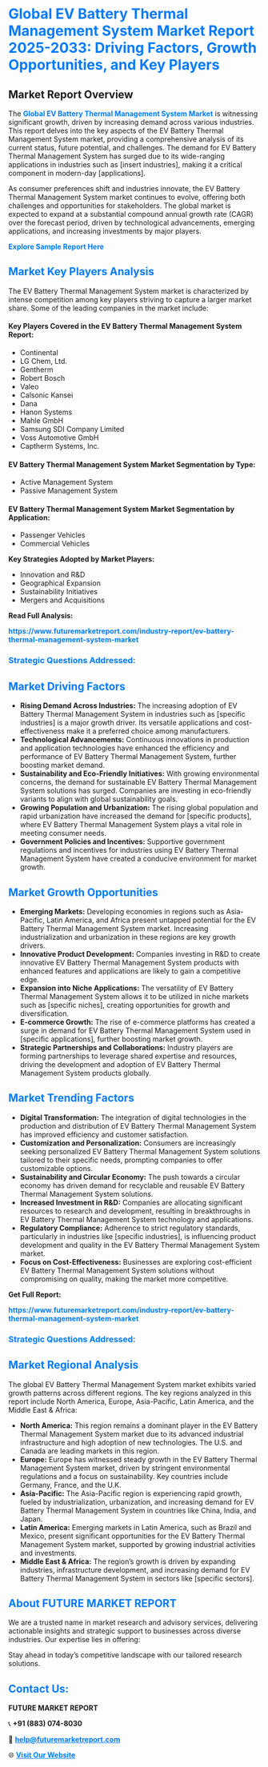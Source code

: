 <h1 style="color: #007BFF;">Global EV Battery Thermal Management System Market Report 2025-2033: Driving Factors, Growth Opportunities, and Key Players</h1>

<section id="overview">
<h2>Market Report Overview</h2>
<p>The <a href="https://www.futuremarketreport.com/industry-report/ev-battery-thermal-management-system-market" style="color: #007BFF; text-decoration: none;"><strong>Global EV Battery Thermal Management System Market</strong></a> is witnessing significant growth, driven by increasing demand across various industries. This report delves into the key aspects of the EV Battery Thermal Management System market, providing a comprehensive analysis of its current status, future potential, and challenges. The demand for EV Battery Thermal Management System has surged due to its wide-ranging applications in industries such as [insert industries], making it a critical component in modern-day [applications].</p>
<p>As consumer preferences shift and industries innovate, the EV Battery Thermal Management System market continues to evolve, offering both challenges and opportunities for stakeholders. The global market is expected to expand at a substantial compound annual growth rate (CAGR) over the forecast period, driven by technological advancements, emerging applications, and increasing investments by major players.</p>
</section>

<section id="overview">
<p><a href="https://www.futuremarketreport.com/request-sample/reportId=57943" style="color: #007BFF; text-decoration: none;"><strong>Explore Sample Report Here</strong></a></p>
</section>

<section id="key-players">
<h2 style="color: #007BFF;">Market Key Players Analysis</h2>
<p>The EV Battery Thermal Management System market is characterized by intense competition among key players striving to capture a larger market share. Some of the leading companies in the market include:</p>
<h4>Key Players Covered in the EV Battery Thermal Management System Report:</h4>
<ul><li>Continental</li><li>LG Chem, Ltd.</li><li>Gentherm</li><li>Robert Bosch</li><li>Valeo</li><li>Calsonic Kansei</li><li>Dana</li><li>Hanon Systems</li><li>Mahle GmbH</li><li>Samsung SDI Company Limited</li><li>Voss Automotive GmbH</li><li>Captherm Systems, Inc.</li></ul>
<h4>EV Battery Thermal Management System Market Segmentation by Type:</h4>
<ul><li>Active Management System</li><li>Passive Management System</li></ul>

<h4>EV Battery Thermal Management System Market Segmentation by Application:</h4>
<ul><li>Passenger Vehicles</li><li>Commercial Vehicles</li></ul>
<p><strong>Key Strategies Adopted by Market Players:</strong></p>
<ul>
<li>Innovation and R&D</li>
<li>Geographical Expansion</li>
<li>Sustainability Initiatives</li>
<li>Mergers and Acquisitions</li>
</ul>
</section>

<section>
<p><strong>Read Full Analysis: </strong></p><a href="https://www.futuremarketreport.com/industry-report/ev-battery-thermal-management-system-market" style="color: #007BFF; text-decoration: none;"><strong>https://www.futuremarketreport.com/industry-report/ev-battery-thermal-management-system-market</strong></a>
<h3 style="color: #007BFF;">Strategic Questions Addressed:</h3>
</section>

<section id="driving-factors">
<h2 style="color: #007BFF;">Market Driving Factors</h2>
<ul>
<li><strong>Rising Demand Across Industries:</strong> The increasing adoption of EV Battery Thermal Management System in industries such as [specific industries] is a major growth driver. Its versatile applications and cost-effectiveness make it a preferred choice among manufacturers.</li>
<li><strong>Technological Advancements:</strong> Continuous innovations in production and application technologies have enhanced the efficiency and performance of EV Battery Thermal Management System, further boosting market demand.</li>
<li><strong>Sustainability and Eco-Friendly Initiatives:</strong> With growing environmental concerns, the demand for sustainable EV Battery Thermal Management System solutions has surged. Companies are investing in eco-friendly variants to align with global sustainability goals.</li>
<li><strong>Growing Population and Urbanization:</strong> The rising global population and rapid urbanization have increased the demand for [specific products], where EV Battery Thermal Management System plays a vital role in meeting consumer needs.</li>
<li><strong>Government Policies and Incentives:</strong> Supportive government regulations and incentives for industries using EV Battery Thermal Management System have created a conducive environment for market growth.</li>
</ul>
</section>

<section id="growth-opportunities">
<h2 style="color: #007BFF;">Market Growth Opportunities</h2>
<ul>
<li><strong>Emerging Markets:</strong> Developing economies in regions such as Asia-Pacific, Latin America, and Africa present untapped potential for the EV Battery Thermal Management System market. Increasing industrialization and urbanization in these regions are key growth drivers.</li>
<li><strong>Innovative Product Development:</strong> Companies investing in R&D to create innovative EV Battery Thermal Management System products with enhanced features and applications are likely to gain a competitive edge.</li>
<li><strong>Expansion into Niche Applications:</strong> The versatility of EV Battery Thermal Management System allows it to be utilized in niche markets such as [specific niches], creating opportunities for growth and diversification.</li>
<li><strong>E-commerce Growth:</strong> The rise of e-commerce platforms has created a surge in demand for EV Battery Thermal Management System used in [specific applications], further boosting market growth.</li>
<li><strong>Strategic Partnerships and Collaborations:</strong> Industry players are forming partnerships to leverage shared expertise and resources, driving the development and adoption of EV Battery Thermal Management System products globally.</li>
</ul>
</section>

<section id="trending-factors">
<h2 style="color: #007BFF;">Market Trending Factors</h2>
<ul>
<li><strong>Digital Transformation:</strong> The integration of digital technologies in the production and distribution of EV Battery Thermal Management System has improved efficiency and customer satisfaction.</li>
<li><strong>Customization and Personalization:</strong> Consumers are increasingly seeking personalized EV Battery Thermal Management System solutions tailored to their specific needs, prompting companies to offer customizable options.</li>
<li><strong>Sustainability and Circular Economy:</strong> The push towards a circular economy has driven demand for recyclable and reusable EV Battery Thermal Management System solutions.</li>
<li><strong>Increased Investment in R&D:</strong> Companies are allocating significant resources to research and development, resulting in breakthroughs in EV Battery Thermal Management System technology and applications.</li>
<li><strong>Regulatory Compliance:</strong> Adherence to strict regulatory standards, particularly in industries like [specific industries], is influencing product development and quality in the EV Battery Thermal Management System market.</li>
<li><strong>Focus on Cost-Effectiveness:</strong> Businesses are exploring cost-efficient EV Battery Thermal Management System solutions without compromising on quality, making the market more competitive.</li>
</ul>
</section>

<section>
<p><strong>Get Full Report: </strong></p><a href="https://www.futuremarketreport.com/industry-report/ev-battery-thermal-management-system-market" style="color: #007BFF; text-decoration: none;"><strong>https://www.futuremarketreport.com/industry-report/ev-battery-thermal-management-system-market</strong></a>
<h3 style="color: #007BFF;">Strategic Questions Addressed:</h3>
</section>


<section id="regional-analysis">
<h2 style="color: #007BFF;">Market Regional Analysis</h2>
<p>The global EV Battery Thermal Management System market exhibits varied growth patterns across different regions. The key regions analyzed in this report include North America, Europe, Asia-Pacific, Latin America, and the Middle East & Africa:</p>
<ul>
<li><strong>North America:</strong> This region remains a dominant player in the EV Battery Thermal Management System market due to its advanced industrial infrastructure and high adoption of new technologies. The U.S. and Canada are leading markets in this region.</li>
<li><strong>Europe:</strong> Europe has witnessed steady growth in the EV Battery Thermal Management System market, driven by stringent environmental regulations and a focus on sustainability. Key countries include Germany, France, and the U.K.</li>
<li><strong>Asia-Pacific:</strong> The Asia-Pacific region is experiencing rapid growth, fueled by industrialization, urbanization, and increasing demand for EV Battery Thermal Management System in countries like China, India, and Japan.</li>
<li><strong>Latin America:</strong> Emerging markets in Latin America, such as Brazil and Mexico, present significant opportunities for the EV Battery Thermal Management System market, supported by growing industrial activities and investments.</li>
<li><strong>Middle East & Africa:</strong> The region’s growth is driven by expanding industries, infrastructure development, and increasing demand for EV Battery Thermal Management System in sectors like [specific sectors].</li>
</ul>
</section>

<footer>
<h2 style="color: #007BFF;">About FUTURE MARKET REPORT</h2>
<p>We are a trusted name in market research and advisory services, delivering actionable insights and strategic support to businesses across diverse industries. Our expertise lies in offering:</p>

<p>Stay ahead in today’s competitive landscape with our tailored research solutions.</p>

<h2 style="color: #007BFF;">Contact Us:</h2>
<p><strong>FUTURE MARKET REPORT</strong></p>
<p>📞 <strong>+91 (883) 074-8030</strong></p>
<p>📧 <strong><a href="mailto:help@futuremarketreport.com" style="color: #007BFF;">help@futuremarketreport.com</a></strong></p>
<p>🌐 <strong><a href="https://www.futuremarketreport.com/" style="color: #007BFF;">Visit Our Website</a></strong></p>
</footer>